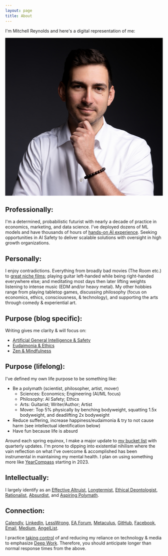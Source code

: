 ```yaml
---
layout: page
title: About
---
```


I'm Mitchell Reynolds and here's a digital representation of me:

<img src="/assets/2022-12-31-profile-photo.jpg" alt="mphoto" width="540"/>

## Professionally:
I'm a determined, probabilistic futurist with nearly a decade of practice in economics, marketing, and data science. I've deployed dozens of ML models and have thousands of hours of [hands-on AI experience](./Why-AGI). Seeking opportunities in AI Safety to deliver scalable solutions with oversight in high growth organizations.

## Personally:
I enjoy contradictions. Everything from broadly bad movies (The Room etc.) to
[great niche films](https://docs.google.com/spreadsheets/d/1vAO7SOU4HMdmlH4HayZ801kqPu_32CIsfk5mF0Co0ZM/edit?usp=sharing);
playing guitar left-handed while being right-handed everywhere else; 
and meditating most days then later lifting weights listening to intense music (EDM and/or heavy metal).
My other hobbies range from playing tabletop games, discussing philosophy (focus on economics, ethics, consciousness, & technology),
and supporting the arts through comedy & experiential art.

## Purpose (blog specific):
Writing gives me clarity & will focus on:

- [Artificial General Intelligence & Safety](https://www.alignmentforum.org/)
- [Eudaimonia & Ethics](https://en.wikipedia.org/wiki/Eudaimonia)
- [Zen & Mindfulness](https://en.wikipedia.org/wiki/Zen)

## Purpose (lifelong):
I've defined my own life purpose to be something like:
- Be a polymath (scientist, philosopher, artist, mover)
   - Sciences: Economics; Engineering (AI/ML focus)
   - Philosophy: AI Safety; Ethics
   - Arts: Guitarist; Writer/Author; Artist
   - Mover: Top 5% physically by benching bodyweight, squatting 1.5x bodyweight, and deadlifting 2x bodyweight
- Reduce suffering, increase happiness/eudaimonia & try to not cause harm (see intellectual identification below)
- Have fun because life is absurd

Around each spring equinox, I make a major update to 
[my bucket list](https://docs.google.com/presentation/d/13PBCeHsg2fWXOJ0NDQTl7dovCwSd5jfSxYgwVC6YC_4/edit?usp=sharing)
with quarterly updates. I'm prone to dipping into existential nihilism where the vain reflection 
on what I've overcome & accomplished has been instrumental in maintaining my mental health. 
I plan on using something more like [YearCompass](https://yearcompass.com/) starting in 2023.

## Intellectually:
I largely identify as an
[Effective Altruist](https://www.effectivealtruism.org/articles/introduction-to-effective-altruism),
[Longtermist](https://en.wikipedia.org/wiki/Longtermism),
[Ethical Deontologist](https://plato.stanford.edu/entries/ethics-deontological/),
[Rationalist](https://www.lesswrong.com/rationality), 
[Absurdist](https://en.wikipedia.org/wiki/Absurdism), and
[Aspiring Polymath](https://en.wikipedia.org/wiki/Polymath).

## Connection:
[Calendly](https://calendly.com/mitchell-reynolds/chat),
[LinkedIn](https://www.linkedin.com/in/mitchellsreynolds/),
[LessWrong](https://www.lesswrong.com/users/mitchell-reynolds),
[EA Forum](https://forum.effectivealtruism.org/users/mitchell-reynolds-1),
[Metaculus](https://www.metaculus.com/accounts/profile/126624/),
[GitHub](https://github.com/mitchell-reynolds/),
[Facebook](https://www.facebook.com/mitchellsreynolds),
[Email](mailto:mitchell.s.reynolds@gmail.com),
[Medium](https://medium.com/@mitchell.s.reynolds),
[AngelList](https://angel.co/u/mitchellsreynolds).

I practice [taking control](https://www.humanetech.com/take-control)
of and reducing my reliance on technology & media to emphasize 
[Deep Work](https://www.amazon.com/Deep-Work-Focused-Success-Distracted-ebook/dp/B00X47ZVXM/).
Therefore, you should anticipate longer than normal response times from the above.
